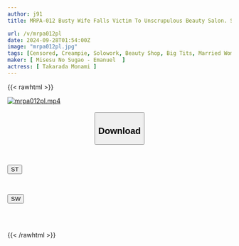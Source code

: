 ```yaml
---
author: j91
title: MRPA-012 Busty Wife Falls Victim To Unscrupulous Beauty Salon. She Becomes Addicted To The Pleasure Of Having A Highly Addictive, Sticky Aphrodisiac Applied To Her Big Breasts And Begs For Creampies Every Day. Monami Takada

url: /v/mrpa012pl
date: 2024-09-28T01:54:00Z
image: "mrpa012pl.jpg"
tags: [Censored, Creampie, Solowork, Beauty Shop, Big Tits, Married Woman, Busty Fetish	]
maker: [ Misesu No Sugao - Emanuel  ]
actress: [ Takarada Monami ]
---
```



{{< rawhtml >}}

<div class="video" data-videoid="AoPwvgo6bBhXJP4">
    <a href="javascript:;">
        <img src="/v/mrpa012pl/mrpa012pl.jpg" width="WIDTH" height="HEIGHT" alt="mrpa012pl.mp4" loading="lazy">
    </a>
</div>

<script type="text/javascript" src="https://j91.asia/asset/on-demand-st.js"></script>

<br>
  <link rel="stylesheet" href="https://j91.asia/asset/bs5.css">
  
  <center>
  <button class="btn btn-primary" type="button" data-bs-toggle="collapse" data-bs-target=".multi-collapse" aria-expanded="false" aria-controls="multiCollapseExample1 multiCollapseExample2"><h2>Download</h2></button></center>
</p>
<div class="row">
  <div class="col">
    <div class="collapse multi-collapse" id="multiCollapseExample1">
      <div class="card card-body">
	      	      <br>
<div class="buttons">  
<p><a href="/v/mrpa012pl/st.html" target="_blank"><button class="btn-hover color-3"><i class="fa fa-download"></i> ST</button></a></p></div>
    </div>
  </div>
</div>
  <div class="col">
    <div class="collapse multi-collapse" id="multiCollapseExample2">
      <div class="card card-body">
	      <br>
<div class="buttons">
<p><a href="/v/mrpa012pl/sw.html" target="_blank"><button class="btn-hover color-2"><i class="fa fa-download"></i> SW</button></a></p></div>
<br><br>
      </div>
    </div>
  </div>
</div>

{{< /rawhtml >}}
